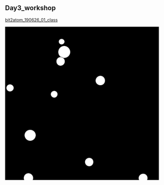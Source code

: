 ## Day3_workshop

[bit2atom_190626_01_class]()


![img](https://github.com/ddurAdvisor/CreativeCoding_2019Summer/blob/master/ProcessingCourse/Day3_workshop/images/class01.png)
